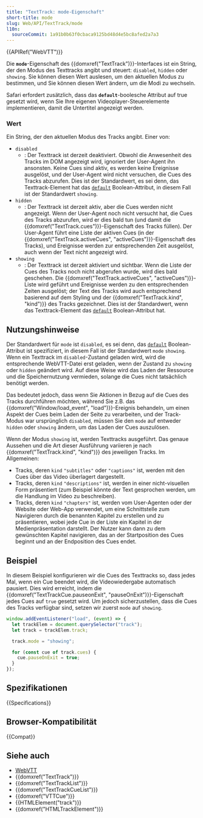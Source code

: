```yaml
---
title: "TextTrack: mode-Eigenschaft"
short-title: mode
slug: Web/API/TextTrack/mode
l10n:
  sourceCommit: 1a91b0b63f0cbaca9125bd48d4e5bc8afed2a7a3
---
```


{{APIRef("WebVTT")}}

Die **`mode`**-Eigenschaft des {{domxref("TextTrack")}}-Interfaces ist ein String, der den Modus des Texttracks angibt und steuert: `disabled`, `hidden` oder `showing`. Sie können diesen Wert auslesen, um den aktuellen Modus zu bestimmen, und Sie können diesen Wert ändern, um die Modi zu wechseln.

Safari erfordert zusätzlich, dass das **`default`**-boolesche Attribut auf true gesetzt wird, wenn Sie Ihre eigenen Videoplayer-Steuerelemente implementieren, damit die Untertitel angezeigt werden.

### Wert

Ein String, der den aktuellen Modus des Tracks angibt. Einer von:

- `disabled`
  - : Der Texttrack ist derzeit deaktiviert. Obwohl die Anwesenheit des Tracks im
    DOM angezeigt wird, ignoriert der User-Agent ihn ansonsten. Keine Cues sind aktiv, es werden keine Ereignisse ausgelöst, und der User-Agent wird nicht versuchen, die Cues des Tracks abzurufen. Dies ist der Standardwert, es sei denn, das Texttrack-Element hat das [`default`](/de/docs/Web/HTML/Element/track#default)
    Boolean-Attribut, in diesem Fall ist der Standardwert `showing`.
- `hidden`
  - : Der Texttrack ist derzeit aktiv, aber die Cues werden nicht angezeigt. Wenn der User-Agent noch nicht versucht hat, die Cues des Tracks abzurufen, wird er dies bald tun (und damit die {{domxref("TextTrack.cues")}}-Eigenschaft des Tracks füllen). Der User-Agent führt eine Liste der aktiven Cues (in der {{domxref("TextTrack.activeCues", "activeCues")}}-Eigenschaft des Tracks), und Ereignisse werden zur entsprechenden Zeit ausgelöst, auch
    wenn der Text nicht angezeigt wird.
- `showing`
  - : Der Texttrack ist derzeit aktiviert und sichtbar. Wenn die Liste der Cues des Tracks noch nicht abgerufen wurde, wird dies bald geschehen. Die {{domxref("TextTrack.activeCues", "activeCues")}}-Liste wird geführt und Ereignisse werden zu den entsprechenden Zeiten ausgelöst; der Text des Tracks wird auch entsprechend basierend auf dem Styling und der {{domxref("TextTrack.kind", "kind")}} des Tracks gezeichnet. Dies ist der Standardwert, wenn das Texttrack-Element das [`default`](/de/docs/Web/HTML/Element/track#default) Boolean-Attribut hat.

## Nutzungshinweise

Der Standardwert für `mode` ist `disabled`, es sei denn, das
[`default`](/de/docs/Web/HTML/Element/track#default) Boolean-Attribut ist spezifiziert, in diesem Fall ist der
Standardwert `mode` `showing`. Wenn ein Texttrack im
`disabled`-Zustand geladen wird, wird die entsprechende WebVTT-Datei erst geladen, wenn der Zustand zu `showing` oder `hidden` geändert wird. Auf diese Weise wird das Laden der Ressource und die Speichernutzung vermieden, solange die Cues nicht tatsächlich benötigt werden.

Das bedeutet jedoch, dass wenn Sie Aktionen in Bezug auf die Cues des Tracks durchführen möchten, während Sie z.B. das {{domxref("Window/load_event", "load")}}-Ereignis behandeln, um einen Aspekt der Cues beim Laden der Seite zu verarbeiten, und der Track-Modus war ursprünglich `disabled`, müssen Sie den `mode` auf entweder `hidden` oder `showing` ändern, um das Laden der Cues auszulösen.

Wenn der Modus `showing` ist, werden Texttracks ausgeführt. Das genaue Aussehen und die Art dieser Ausführung variieren je nach
{{domxref("TextTrack.kind", "kind")}} des jeweiligen Tracks. Im Allgemeinen:

- Tracks, deren `kind` `"subtitles"` oder `"captions"` ist, werden mit den Cues über das Video überlagert dargestellt.
- Tracks, deren `kind` `"descriptions"` ist, werden in einer
  nicht-visuellen Form präsentiert (zum Beispiel könnte der Text gesprochen werden, um die Handlung im
  Video zu beschreiben).
- Tracks, deren `kind` `"chapters"` ist, werden vom User-Agenten
  oder der Website oder Web-App verwendet, um eine Schnittstelle zum Navigieren durch die
  benannten Kapitel zu erstellen und zu präsentieren, wobei jede Cue in der Liste ein Kapitel in der Medienpräsentation darstellt. Der Nutzer kann dann zu dem gewünschten Kapitel navigieren, das an der Startposition des Cues beginnt und an der Endposition des Cues endet.

## Beispiel

In diesem Beispiel konfigurieren wir die Cues des Texttracks so, dass jedes Mal, wenn ein Cue beendet wird, die Videowiedergabe automatisch pausiert. Dies wird erreicht, indem die
{{domxref("TextTrackCue.pauseonExit", "pauseOnExit")}}-Eigenschaft jedes Cues auf `true` gesetzt wird. Um jedoch sicherzustellen, dass die Cues des Tracks verfügbar sind, setzen wir zuerst `mode` auf `showing`.

```js
window.addEventListener("load", (event) => {
  let trackElem = document.querySelector("track");
  let track = trackElem.track;

  track.mode = "showing";

  for (const cue of track.cues) {
    cue.pauseOnExit = true;
  }
});
```

## Spezifikationen

{{Specifications}}

## Browser-Kompatibilität

{{Compat}}

## Siehe auch

- [WebVTT](/de/docs/Web/API/WebVTT_API)
- {{domxref("TextTrack")}}
- {{domxref("TextTrackList")}}
- {{domxref("TextTrackCueList")}}
- {{domxref("VTTCue")}}
- {{HTMLElement("track")}}
- {{domxref("HTMLTrackElement")}}
